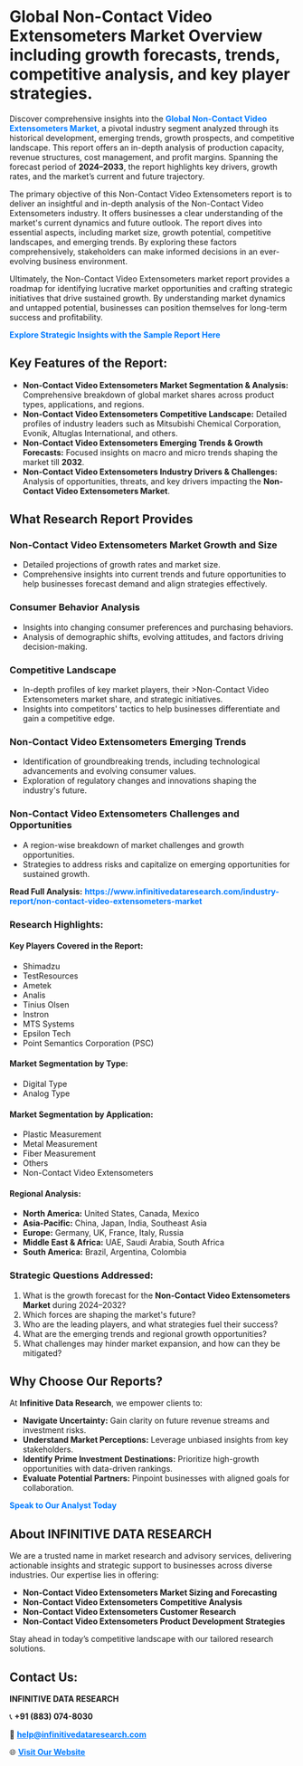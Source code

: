 <h1>Global Non-Contact Video Extensometers Market Overview including growth forecasts, trends, competitive analysis, and key player strategies.</h1>
<p>
Discover comprehensive insights into the 
<a href="https://www.infinitivedataresearch.com/industry-report/non-contact-video-extensometers-market" rel="dofollow" style="color: #007BFF; text-decoration: none;"><strong>Global Non-Contact Video Extensometers Market</strong></a>, a pivotal industry segment analyzed through its historical development, emerging trends, growth prospects, and competitive landscape. This report offers an in-depth analysis of production capacity, revenue structures, cost management, and profit margins. Spanning the forecast period of <strong>2024–2033</strong>, the report highlights key drivers, growth rates, and the market’s current and future trajectory.
</p>
<p>
The primary objective of this Non-Contact Video Extensometers report is to deliver an insightful and in-depth analysis of the Non-Contact Video Extensometers industry. It offers businesses a clear understanding of the market's current dynamics and future outlook. The report dives into essential aspects, including market size, growth potential, competitive landscapes, and emerging trends. By exploring these factors comprehensively, stakeholders can make informed decisions in an ever-evolving business environment.
</p>
<p>
Ultimately, the Non-Contact Video Extensometers market report provides a roadmap for identifying lucrative market opportunities and crafting strategic initiatives that drive sustained growth. By understanding market dynamics and untapped potential, businesses can position themselves for long-term success and profitability.
</p>
<p>
<a href="https://www.infinitivedataresearch.com/request-sample/reportId=103023" style="color: #007BFF; text-decoration: none;"><strong>Explore Strategic Insights with the Sample Report Here</strong></a>
</p>

<h2>Key Features of the Report:</h2>
<ul>
<li><strong>Non-Contact Video Extensometers Market Segmentation & Analysis:</strong> Comprehensive breakdown of global market shares across product types, applications, and regions.</li>
<li><strong>Non-Contact Video Extensometers Competitive Landscape:</strong> Detailed profiles of industry leaders such as Mitsubishi Chemical Corporation, Evonik, Altuglas International, and others.</li>
<li><strong>Non-Contact Video Extensometers Emerging Trends & Growth Forecasts:</strong> Focused insights on macro and micro trends shaping the market till <strong>2032</strong>.</li>
<li><strong>Non-Contact Video Extensometers Industry Drivers & Challenges:</strong> Analysis of opportunities, threats, and key drivers impacting the <strong>Non-Contact Video Extensometers Market</strong>.</li>
</ul>

<h2>What Research Report Provides</h2>
<h3>Non-Contact Video Extensometers Market Growth and Size</h3>
<ul>
<li>Detailed projections of growth rates and market size.</li>
<li>Comprehensive insights into current trends and future opportunities to help businesses forecast demand and align strategies effectively.</li>
</ul>

<h3>Consumer Behavior Analysis</h3>
<ul>
<li>Insights into changing consumer preferences and purchasing behaviors.</li>
<li>Analysis of demographic shifts, evolving attitudes, and factors driving decision-making.</li>
</ul>

<h3>Competitive Landscape</h3>
<ul>
<li>In-depth profiles of key market players, their >Non-Contact Video Extensometers market share, and strategic initiatives.</li>
<li>Insights into competitors' tactics to help businesses differentiate and gain a competitive edge.</li>
</ul>

<h3>Non-Contact Video Extensometers Emerging Trends</h3>
<ul>
<li>Identification of groundbreaking trends, including technological advancements and evolving consumer values.</li>
<li>Exploration of regulatory changes and innovations shaping the industry's future.</li>
</ul>

<h3>Non-Contact Video Extensometers Challenges and Opportunities</h3>
<ul>
<li>A region-wise breakdown of market challenges and growth opportunities.</li>
<li>Strategies to address risks and capitalize on emerging opportunities for sustained growth.</li>
</ul>
<p><strong>Read Full Analysis:</strong> <a href="https://www.infinitivedataresearch.com/industry-report/non-contact-video-extensometers-market" rel="dofollow" style="color: #007BFF; text-decoration: none;"><strong>https://www.infinitivedataresearch.com/industry-report/non-contact-video-extensometers-market</strong></a></p>
<h3>Research Highlights:</h3>
<h4>Key Players Covered in the Report:</h4>
<ul><li>Shimadzu</li><li>TestResources</li><li>Ametek</li><li>Analis</li><li>Tinius Olsen</li><li>Instron</li><li>MTS Systems</li><li>Epsilon Tech</li><li>Point Semantics Corporation (PSC)</li></ul>
<h4>Market Segmentation by Type:</h4>
<ul><li>Digital Type</li><li>Analog Type</li></ul>
<h4>Market Segmentation by Application:</h4>
<ul><li>Plastic Measurement</li><li>Metal Measurement</li><li>Fiber Measurement</li><li>Others</li><li>Non-Contact Video Extensometers</li></ul>

<h4>Regional Analysis:</h4>
<ul>
<li><strong>North America:</strong> United States, Canada, Mexico</li>
<li><strong>Asia-Pacific:</strong> China, Japan, India, Southeast Asia</li>
<li><strong>Europe:</strong> Germany, UK, France, Italy, Russia</li>
<li><strong>Middle East & Africa:</strong> UAE, Saudi Arabia, South Africa</li>
<li><strong>South America:</strong> Brazil, Argentina, Colombia</li>
</ul>

<h3>Strategic Questions Addressed:</h3>
<ol>
<li>What is the growth forecast for the <strong>Non-Contact Video Extensometers Market</strong> during 2024–2032?</li>
<li>Which forces are shaping the market's future?</li>
<li>Who are the leading players, and what strategies fuel their success?</li>
<li>What are the emerging trends and regional growth opportunities?</li>
<li>What challenges may hinder market expansion, and how can they be mitigated?</li>
</ol>

<h2>Why Choose Our Reports?</h2>
<p>At <strong>Infinitive Data Research</strong>, we empower clients to:</p>
<ul>
<li><strong>Navigate Uncertainty:</strong> Gain clarity on future revenue streams and investment risks.</li>
<li><strong>Understand Market Perceptions:</strong> Leverage unbiased insights from key stakeholders.</li>
<li><strong>Identify Prime Investment Destinations:</strong> Prioritize high-growth opportunities with data-driven rankings.</li>
<li><strong>Evaluate Potential Partners:</strong> Pinpoint businesses with aligned goals for collaboration.</li>
</ul>
<p><a href="https://www.infinitivedataresearch.com/industry-report/non-contact-video-extensometers-market" rel="dofollow" style="color: #007BFF; text-decoration: none;"><strong>Speak to Our Analyst Today</strong></a></p>

<h2>About INFINITIVE DATA RESEARCH</h2>
<p>We are a trusted name in market research and advisory services, delivering actionable insights and strategic support to businesses across diverse industries. Our expertise lies in offering:</p>
<ul>
<li><strong>Non-Contact Video Extensometers Market Sizing and Forecasting</strong></li>
<li><strong>Non-Contact Video Extensometers Competitive Analysis</strong></li>
<li><strong>Non-Contact Video Extensometers Customer Research</strong></li>
<li><strong>Non-Contact Video Extensometers Product Development Strategies</strong></li>
</ul>
<p>Stay ahead in today’s competitive landscape with our tailored research solutions.</p>

<h2>Contact Us:</h2>
<p><strong>INFINITIVE DATA RESEARCH</strong></p>
<p>📞 <strong>+91 (883) 074-8030</strong></p>
<p>📧 <strong><a href="mailto:help@infinitivedataresearch.com" style="color: #007BFF;">help@infinitivedataresearch.com</a></strong></p>
<p>🌐 <strong><a href="https://www.infinitivedataresearch.com" rel="dofollow" style="color: #007BFF;">Visit Our Website</a></strong></p>